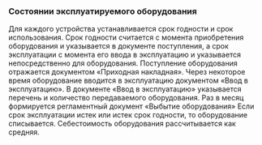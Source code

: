 ### Состоянии эксплуатируемого оборудования
Для каждого устройства устанавливается срок годности и срок использования. Срок годности считается с момента приобретения оборудования и указывается в документе поступления, а срок эксплуатации с момента его ввода в эксплуатацию и указывается непосредственно для оборудования. Поступление оборудования отражается документом «Приходная накладная». Через некоторое время оборудование вводится в эксплуатацию документом «Ввод в эксплуатацию». В документе «Ввод в эксплуатацию» указывается перечень и количество передаваемого оборудования.
Раз в месяц формируется регламентный документ «Выбытие оборудования»
Если срок эксплуатации истек или истек срок годности, то оборудование списывается. 
Себестоимость оборудования рассчитывается как средняя.
